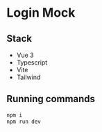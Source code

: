 # Login Mock

## Stack
- Vue 3
- Typescript
- Vite
- Tailwind

## Running commands

```bash
npm i
npm run dev
```
